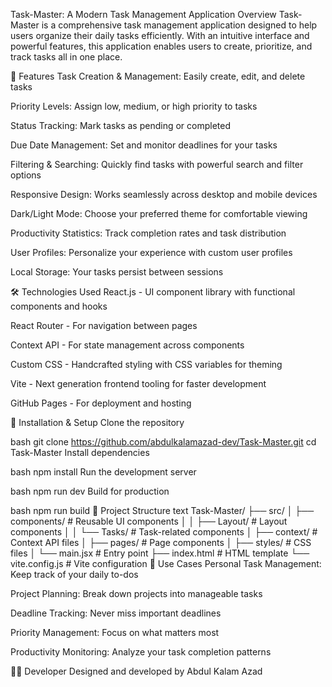 Task-Master: A Modern Task Management Application
Overview
Task-Master is a comprehensive task management application designed to help users organize their daily tasks efficiently. With an intuitive interface and powerful features, this application enables users to create, prioritize, and track tasks all in one place.

🚀 Features
Task Creation & Management: Easily create, edit, and delete tasks

Priority Levels: Assign low, medium, or high priority to tasks

Status Tracking: Mark tasks as pending or completed

Due Date Management: Set and monitor deadlines for your tasks

Filtering & Searching: Quickly find tasks with powerful search and filter options

Responsive Design: Works seamlessly across desktop and mobile devices

Dark/Light Mode: Choose your preferred theme for comfortable viewing

Productivity Statistics: Track completion rates and task distribution

User Profiles: Personalize your experience with custom user profiles

Local Storage: Your tasks persist between sessions

🛠️ Technologies Used
React.js - UI component library with functional components and hooks

React Router - For navigation between pages

Context API - For state management across components

Custom CSS - Handcrafted styling with CSS variables for theming

Vite - Next generation frontend tooling for faster development

GitHub Pages - For deployment and hosting

🔧 Installation & Setup
Clone the repository

bash
git clone https://github.com/abdulkalamazad-dev/Task-Master.git
cd Task-Master
Install dependencies

bash
npm install
Run the development server

bash
npm run dev
Build for production

bash
npm run build
📂 Project Structure
text
Task-Master/
├── src/
│   ├── components/      # Reusable UI components
│   │   ├── Layout/      # Layout components
│   │   └── Tasks/       # Task-related components
│   ├── context/         # Context API files
│   ├── pages/           # Page components
│   ├── styles/          # CSS files
│   └── main.jsx         # Entry point
├── index.html           # HTML template
└── vite.config.js       # Vite configuration
🌟 Use Cases
Personal Task Management: Keep track of your daily to-dos

Project Planning: Break down projects into manageable tasks

Deadline Tracking: Never miss important deadlines

Priority Management: Focus on what matters most

Productivity Monitoring: Analyze your task completion patterns

👨‍💻 Developer
Designed and developed by Abdul Kalam Azad

